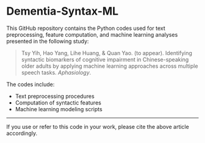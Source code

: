 # Dementia-Syntax-ML

This GitHub repository contains the Python codes used for text preprocessing, feature computation, and machine learning analyses presented in the following study:

> Tsy Yih, Hao Yang, Lihe Huang, & Quan Yao. (to appear). Identifying syntactic biomarkers of cognitive impairment in Chinese-speaking older adults by applying machine learning approaches across multiple speech tasks. *Aphasiology*.

The codes include:
- Text preprocessing procedures
- Computation of syntactic features
- Machine learning modeling scripts

---

If you use or refer to this code in your work, please cite the above article accordingly.

